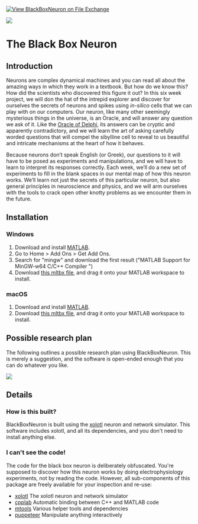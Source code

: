 [![View BlackBoxNeuron on File Exchange](https://www.mathworks.com/matlabcentral/images/matlab-file-exchange.svg)](https://www.mathworks.com/matlabcentral/fileexchange/89027-blackboxneuron)

![](https://user-images.githubusercontent.com/6005346/110253783-26393680-7f5a-11eb-90f9-9fe4ddd8aca9.png)



# The Black Box Neuron

## Introduction 

Neurons are complex dynamical machines and you can read all about the amazing ways in which they work in a textbook. 
But how do we know this? How did the scientists who discovered this figure it out? 
In this six week project, we will don the hat of the intrepid explorer and discover for ourselves the secrets of neurons and spikes using 
*in-silico* cells that we can play with on our computers. 
Our neuron, like many other seemingly mysterious things in the universe, is an Oracle, and will answer any question we ask of it. 
Like the [Oracle of Delphi](https://en.wikipedia.org/wiki/Oracle), its answers can be cryptic and apparently contradictory, 
and we will learn the art of asking carefully worded questions that will compel the sibylline cell to reveal
to us beautiful and intricate mechanisms at the heart of how it behaves.


Because neurons don’t speak English (or Greek), our questions to it will have to be posed as experiments and manipulations, 
and we will have to learn to interpret its responses correctly. 
Each week, we’ll do a new set of experiments to fill in the blank spaces in our mental map of how this neuron works. 
We’ll learn not just the secrets of this particular neuron, but also general principles in neuroscience and physics, 
and we will arm ourselves with the tools to crack open other knotty problems as we encounter them in the future.


## Installation


### Windows

1. Download and install [MATLAB](https://www.mathworks.com/products/matlab.html).
2. Go to Home > Add Ons > Get Add Ons. 
4. Search for "mingw" and download the first result ("MATLAB Support for MinGW-w64 C/C++ Compiler ")
5. Download [this mltbx file](https://github.com/sg-s/black-box-neuron-public/releases/latest), and drag it onto your MATLAB workspace to install. 

### macOS

1. Download and install [MATLAB](https://www.mathworks.com/products/matlab.html).
5. Download [this mltbx file](https://github.com/sg-s/black-box-neuron-public/releases/latest), and drag it onto your MATLAB workspace to install. 


## Possible research plan

The following outlines a possible research plan using BlackBoxNeuron. This is merely a suggestion, and the software is open-ended enough that you can do whatever you like. 

![](https://user-images.githubusercontent.com/6005346/110253657-85e31200-7f59-11eb-8872-59b41f73033c.png)



## Details

### How is this built?

BlackBoxNeuron is built using the [xolotl](https://github.com/sg-s/xolotl) neuron and network simulator. This software includes xolotl, and all its dependencies, and you don't need to install anything else. 

### I can't see the code! 

The code for the black box neuron is deliberately obfuscated. You're supposed to discover how this neuron works by doing electrophysiology experiments, not by reading the code. However, all sub-components of this package are freely available for your inspection and re-use:

- [xolotl](https://github.com/sg-s/xolotl) The xolotl neuron and network simulator
- [cpplab](https://github.com/sg-s/cpplab) Automatic binding between C++ and MATLAB code
- [mtools](https://github.com/sg-s/srinivas.gs_mtools) Various helper tools and dependencies 
- [puppeteer](https://github.com/sg-s/puppeteer) Manipulate anything interactively 

